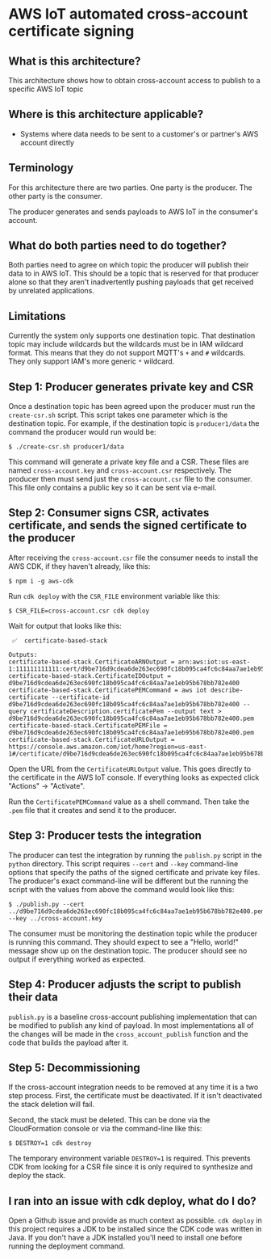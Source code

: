 # AWS IoT automated cross-account certificate signing

<!-- toc -->

## What is this architecture?

This architecture shows how to obtain cross-account access to publish to a specific AWS IoT topic

## Where is this architecture applicable?

- Systems where data needs to be sent to a customer's or partner's AWS account directly

## Terminology

For this architecture there are two parties. One party is the producer. The other party is the consumer.

The producer generates and sends payloads to AWS IoT in the consumer's account.

## What do both parties need to do together?

Both parties need to agree on which topic the producer will publish their data to in AWS IoT. This should be a topic
that is reserved for that producer alone so that they aren't inadvertently pushing payloads that get received by
unrelated applications.

## Limitations

Currently the system only supports one destination topic. That destination topic may include wildcards but the wildcards
must be in IAM wildcard format. This means that they do not support MQTT's `+` and `#` wildcards. They only support
IAM's more generic `*` wildcard.

## Step 1: Producer generates private key and CSR

Once a destination topic has been agreed upon the producer must run the `create-csr.sh` script. This script takes one
parameter which is the destination topic. For example, if the destination topic is `producer1/data` the command the
producer would run would be:

```
$ ./create-csr.sh producer1/data
```

This command will generate a private key file and a CSR. These files are named `cross-account.key` and
`cross-account.csr` respectively. The producer then must send just the `cross-account.csr` file to the consumer. This
file only contains a public key so it can be sent via e-mail.

## Step 2: Consumer signs CSR, activates certificate, and sends the signed certificate to the producer

After receiving the `cross-account.csr` file the consumer needs to install the AWS CDK, if they haven't already, like
this:

```
$ npm i -g aws-cdk
```

Run `cdk deploy` with the `CSR_FILE` environment variable like this:

```
$ CSR_FILE=cross-account.csr cdk deploy
```

Wait for output that looks like this:

```
 ✅  certificate-based-stack

Outputs:
certificate-based-stack.CertificateARNOutput = arn:aws:iot:us-east-1:111111111111:cert/d9be716d9cdea6de263ec690fc18b095ca4fc6c84aa7ae1eb95b678bb782e400
certificate-based-stack.CertificateIDOutput = d9be716d9cdea6de263ec690fc18b095ca4fc6c84aa7ae1eb95b678bb782e400
certificate-based-stack.CertificatePEMCommand = aws iot describe-certificate --certificate-id d9be716d9cdea6de263ec690fc18b095ca4fc6c84aa7ae1eb95b678bb782e400 --query certificateDescription.certificatePem --output text > d9be716d9cdea6de263ec690fc18b095ca4fc6c84aa7ae1eb95b678bb782e400.pem
certificate-based-stack.CertificatePEMFile = d9be716d9cdea6de263ec690fc18b095ca4fc6c84aa7ae1eb95b678bb782e400.pem
certificate-based-stack.CertificateURLOutput = https://console.aws.amazon.com/iot/home?region=us-east-1#/certificate/d9be716d9cdea6de263ec690fc18b095ca4fc6c84aa7ae1eb95b678bb782e400
```

Open the URL from the `CertificateURLOutput` value. This goes directly to the certificate in the AWS IoT console. If
everything looks as expected click "Actions" -> "Activate".

Run the `CertificatePEMCommand` value as a shell command. Then take the `.pem` file that it creates and send it to the
producer.

## Step 3: Producer tests the integration

The producer can test the integration by running the `publish.py` script in the `python` directory. This script requires
`--cert` and `--key` command-line options that specify the paths of the signed certificate and private key files. The
producer's exact command-line will be different but the running the script with the values from above the command would
look like this:

```
$ ./publish.py --cert ../d9be716d9cdea6de263ec690fc18b095ca4fc6c84aa7ae1eb95b678bb782e400.pem  --key ../cross-account.key
```

The consumer must be monitoring the destination topic while the producer is running this command. They should expect to
see a "Hello, world!" message show up on the destination topic. The producer should see no output if everything worked
as expected.

## Step 4: Producer adjusts the script to publish their data

`publish.py` is a baseline cross-account publishing implementation that can be modified to publish any kind of payload.
In most implementations all of the changes will be made in the `cross_account_publish` function and the code that builds
the payload after it.

## Step 5: Decommissioning

If the cross-account integration needs to be removed at any time it is a two step process. First, the certificate must
be deactivated. If it isn't deactivated the stack deletion will fail.

Second, the stack must be deleted. This can be done via the CloudFormation console or via the command-line like this:

```
$ DESTROY=1 cdk destroy
```

The temporary environment variable `DESTROY=1` is required. This prevents CDK from looking for a CSR file since it is
only required to synthesize and deploy the stack.

## I ran into an issue with cdk deploy, what do I do?

Open a Github issue and provide as much context as possible. `cdk deploy` in this project requires a JDK to be installed
since the CDK code was written in Java. If you don't have a JDK installed you'll need to install one before running the
deployment command.
